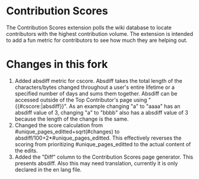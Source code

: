 # Contribution Scores
The Contribution Scores extension polls the wiki database to locate contributors with the highest contribution volume.
The extension is intended to add a fun metric for contributors to see how much they are helping out.

# Changes in this fork
1. Added absdiff metric for cscore. Absdiff takes the total length of the characters/bytes changed throughout a user's entire lifetime or a specified number of days and sums them together. Absdiff can be accessed outside of the Top Contributor's page using "{{#cscore:<USER>|absdiff}}". As an example changing "a" to "aaaa" has an absdiff value of 3, changing "a" to "bbbb" also has a absdiff value of 3 because the length of the change is the same.
3. Changed the score calculation from #unique_pages_editted+sqrt(#changes) to absdiff/100+2*#unique_pages_editted. This effectively reverses the scoring from prioritizing #unique_pages_editted to the actual content of the edits.
4. Added the "Diff" column to the Contribution Scores page generator. This presents absdiff. Also this may need translation, currently it is only declared in the en lang file.
